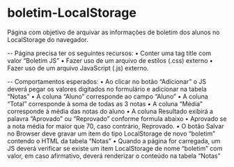 # boletim-LocalStorage
Página com objetivo de arquivar as informações de boletim dos alunos no LocalStorage do navegador.

-- Página precisa ter os seguintes recursos:
• Conter uma tag title com valor “Boletim JS”
• Fazer uso de um arquivo de estilos (.css) externo
• Fazer uso de um arquivo JavaScript (.js) externo.

-- Comportamentos esperados:
• Ao clicar no botão “Adicionar” o JS deverá pegar os valores digitados no formulário e adicionar na tabela “Notas”
• A coluna “Aluno” corresponde ao campo “Aluno”
• A coluna “Total” corresponde à soma de todas as 3 notas
• A coluna “Média” corresponde à média das notas do aluno
• A coluna Resultado exibirá a palavra “Aprovado” ou “Reprovado” conforme formula abaixo
• Aprovado se a nota média for maior que 70, caso contrário, Reprovado.
• O botão Salvar no Browser deve gravar um item do tipo LocalStorage de novo “boletim” contendo o HTML da tabela “Notas”
• Quando a página for carregada, um JS deverá verificar se existe um item LocalStorage de nome “boletim” com valor, em caso afirmativo, deverá renderizar o conteúdo na tabela “Notas”
